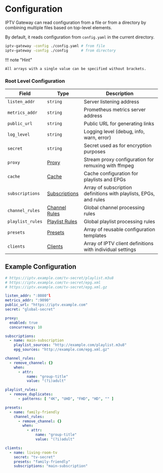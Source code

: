 # Configuration

IPTV Gateway can read configuration from a file or from a directory by combining multiple files based on
top-level elements.

By default, it reads configuration from `config.yaml` in the current directory.

```bash
iptv-gateway -config ./config.yaml # from file
iptv-gateway -config ./config      # from directory
```

!!! note "Hint"

    All arrays with a single value can be specified without brackets.

### Root Level Configuration

| Field            | Type                                                   | Description                                                       |
|------------------|--------------------------------------------------------|-------------------------------------------------------------------|
| `listen_addr`    | `string`                                               | Server listening address                                          |
| `metrics_addr`   | `string`                                               | Prometheus metrics server address                                 |
| `public_url`     | `string`                                               | Public URL for generating links                                   |
| `log_level`      | `string`                                               | Logging level (debug, info, warn, error)                          |
| `secret`         | `string`                                               | Secret used as for encryption purposes                            |
| `proxy`          | [Proxy](./config/proxy.md)                             | Stream proxy configuration for remuxing with ffmpeg               |
| `cache`          | [Cache](./config/cache.md)                             | Cache configuration for playlists and EPGs                        |
| `subscriptions`  | [Subscriptions](./config/subscriptions.md)             | Array of subscription definitions with playlists, EPGs, and rules |
| `channel_rules`  | [Channel Rules](config/channel_rules/channel_rules.md) | Global channel processing rules                                   |
| `playlist_rules` | [Playlist Rules](config/playlist_rules/index.md)       | Global playlist processing rules                                  |
| `presets`        | [Presets](./config/presets.md)                         | Array of reusable configuration templates                         |
| `clients`        | [Clients](./config/clients.md)                         | Array of IPTV client definitions with individual settings         |

## Example Configuration

```yaml
# https://iptv.example.com/tv-secret/playlist.m3u8
# https://iptv.example.com/tv-secret/epg.xml
# https://iptv.example.com/tv-secret/epg.xml.gz

listen_addr: ":8080"l
metrics_addr: ":9090"
public_url: "https://iptv.example.com"
secret: "global-secret"

proxy:
  enabled: true
  concurrency: 10

subscriptions:
  - name: main-subscription
    playlist_sources: "http://example.com/playlist.m3u8"
    epg_sources: "http://example.com/epg.xml.gz"

channel_rules:
  - remove_channel: {}
    when:
      - attr:
          name: "group-title"
          value: "(?i)adult"

playlist_rules:
  - remove_duplicates:
      - patterns: [ "4K", "UHD", "FHD", "HD", "" ]

presets:
  - name: family-friendly
    channel_rules:
      - remove_channel: {}
        when:
          - attr:
              name: "group-title"
              value: "(?i)adult"

clients:
  - name: living-room-tv
    secret: "tv-secret"
    presets: "family-friendly"
    subscriptions: "main-subscription"
```